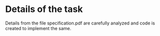 # Details of the task

Details from the file specification.pdf are carefully analyzed and code is created to implement the same.
